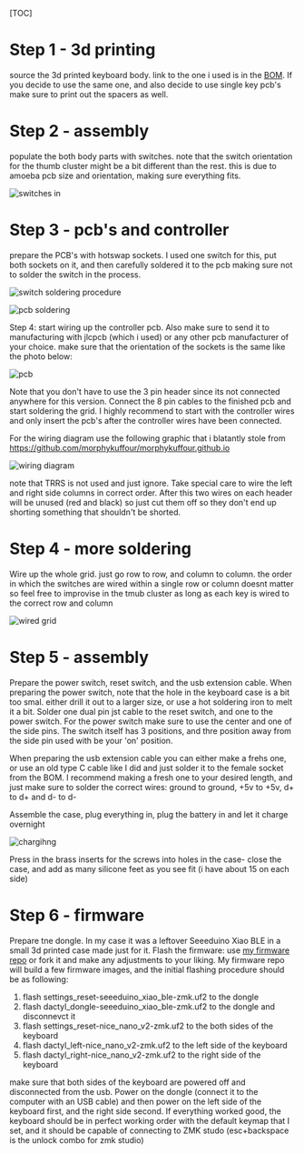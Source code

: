 [TOC]



# Step 1 - 3d printing

source the 3d printed keyboard body. link to the one i used is in the [BOM](./BOM.md). If you decide to use the same one, and also decide to use single key pcb's make sure to print out the spacers as well. 

# Step 2 - assembly

populate the both body parts with switches. note that the switch orientation for the thumb cluster might be a bit different than the rest. this is due to amoeba pcb size and orientation, making sure everything fits.

![switches in](media/switches_in.jpg)

# Step 3 - pcb's and controller

prepare the PCB's with hotswap sockets. I used one switch for this, put both sockets on it, and then carefully soldered it to the pcb making sure not to solder the switch in the process.

![switch soldering procedure](media/amoeba3.jpg)

![pcb soldering](media/amoeba2.jpg)

Step 4: start wiring up the controller pcb. Also make sure to send it to manufacturing with jlcpcb (which i used) or any other pcb manufacturer of your choice. make sure that the orientation of the sockets is the same like the photo below:

![pcb](media/controller_pcb.jpg)

Note that you don't have to use the 3 pin header since its not connected anywhere for this version. Connect the 8 pin cables to the finished pcb and start soldering the grid. I highly recommend to start with the controller wires and only insert the pcb's after the controller wires have been connected. 

For the wiring diagram use the following graphic that i blatantly stole from https://github.com/morphykuffour/morphykuffour.github.io

![wiring diagram](https://raw.githubusercontent.com/morphykuffour/morphykuffour.github.io/refs/heads/main/images/Wiring-Diagram-1.svg)

note that TRRS is not used and just ignore. Take special care to wire the left and right side columns in correct order. After this two wires on each header will be unused (red and black) so just cut them off so they don't end up shorting something that shouldn't be shorted.

# Step 4 - more soldering

Wire up the whole grid. just go row to row, and column to column. the order in which the switches are wired within a single row or column doesnt matter so feel free to improvise in the tmub cluster as long as each key is wired to the correct row and column

![wired grid](media/wired.jpg)

# Step 5 - assembly

Prepare the power switch, reset switch, and the usb extension cable. When preparing the power switch, note that the hole in the keyboard case is a bit too smal. either drill it out to a larger size, or use a hot soldering iron to melt it a bit. Solder one dual pin jst cable to the reset switch, and one to the power switch. For the power switch make sure to use the center and one of the side pins. The switch itself has 3 positions, and thre position away from the side  pin used with be your 'on' position.

When preparing the usb extension cable you can either make a frehs one, or use an old type C cable like I did and just solder it to the female socket from the BOM. I recommend making a fresh one to your desired length, and just make sure to solder the correct wires: ground to ground, +5v to +5v, d+ to d+ and d- to d- 

Assemble the case, plug everything in, plug the battery in and let it charge overnight

![chargihng](media/charging.jpg)

Press in the brass inserts for the screws into holes in the case- close the case, and add as many silicone feet as you see fit (i have about 15 on each side)

# Step 6 - firmware

Prepare tne dongle. In my case it was a leftover Seeeduino Xiao BLE in a small 3d printed case made just for it. Flash the firmware: use [my firmware repo](https://github.com/adaryorg/zmk_dactyl) or  fork it and make any adjustments to your liking. My firmware repo will build a few firmware images, and the initial flashing procedure should be as following:

1. flash settings_reset-seeeduino_xiao_ble-zmk.uf2 to the dongle
2. flash dactyl_dongle-seeeduino_xiao_ble-zmk.uf2 to the dongle and disconnevct it
3. flash settings_reset-nice_nano_v2-zmk.uf2 to the both sides of the keyboard
4. flash dactyl_left-nice_nano_v2-zmk.uf2 to the left side of the keyboard
5. flash dactyl_right-nice_nano_v2-zmk.uf2 to the right side of the keyboard

make sure that both sides of the keyboard are powered off and disconnected from the usb. Power on the dongle (connect it to the computer with an USB cable)  and then power on the left side of the keyboard first, and the right side second. If everything worked good, the keyboard should be in perfect working order with the default keymap that I set, and it should be capable of connecting to ZMK studo (esc+backspace is the unlock combo for zmk studio)
